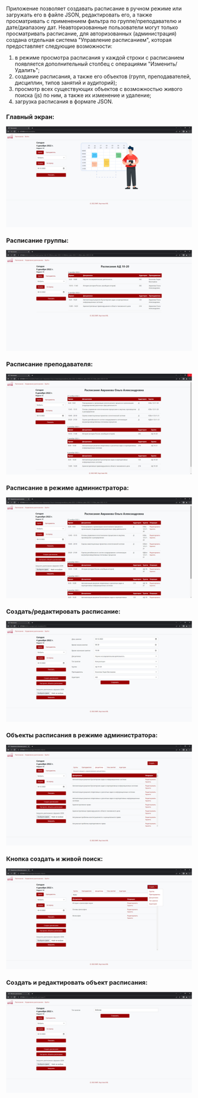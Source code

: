 Приложение позволяет создавать расписание в ручном режиме или загружать его в файле JSON, редактировать его, а также просматривать с применением фильтра по группе/преподавателю и дате/диапазону дат. Неавторизованные пользователи могут только просматривать расписание, для авторизованных (администрация) создана отдельная система "Управление расписанием", которая предоставляет следующие возможности:
1) в режиме просмотра расписания у каждой строки с расписанием появляется дополнительный столбец с операциями "Изменить/Удалить";
2) создание расписания, а также его объектов (групп, преподавателей, дисциплин, типов занятий и аудиторий);
3) просмотр всех существующих объектов с возможностью живого поиска (js) по ним, а также их изменение и удаление;
4) загрузка расписания в формате JSON.
### Главный экран:
![Alt text](https://github.com/khaustova/Timetable-Project/blob/main/screenshots/1%20%D0%B3%D0%BB%D0%B0%D0%B2%D0%BD%D1%8B%D0%B9%20%D1%8D%D0%BA%D1%80%D0%B0%D0%BD.jpg "Главный экран")
### Расписание группы:
![Alt text](https://github.com/khaustova/Timetable-Project/blob/main/screenshots/2%20%D1%80%D0%B0%D1%81%D0%BF%D0%B8%D1%81%D0%B0%D0%BD%D0%B8%D0%B5%20%D0%B3%D1%80%D1%83%D0%BF%D0%BF%D1%8B%2C%20v2.jpg "Расписание группы")
### Расписание преподавателя:
![Alt text](https://github.com/khaustova/Timetable-Project/blob/main/screenshots/3%20%D1%80%D0%B0%D1%81%D0%BF%D0%B8%D1%81%D0%B0%D0%BD%D0%B8%D0%B5%20%D0%BF%D1%80%D0%B5%D0%BF%D0%BE%D0%B4%D0%B0%D0%B2%D0%B0%D1%82%D0%B5%D0%BB%D1%8F%2C%20v2.jpg "Расписание преподавателя")
### Расписание в режиме администратора:
![Alt text](https://github.com/khaustova/Timetable-Project/blob/main/screenshots/4%20%D1%80%D0%B0%D1%81%D0%BF%D0%B8%D1%81%D0%B0%D0%BD%D0%B8%D0%B5%20%D0%BF%D1%80%D0%B5%D0%BF%D0%BE%D0%B4%D0%B0%D0%B2%D0%B0%D1%82%D0%B5%D0%BB%D1%8F%20%D0%B2%20%D1%80%D0%B5%D0%B6%D0%B8%D0%BC%D0%B5%20%D0%B0%D0%B4%D0%BC%D0%B8%D0%BD%D0%B8%D1%81%D1%82%D1%80%D0%B0%D1%82%D0%BE%D1%80%D0%B0%2C%20v2.jpg "Расписание в режиме администратора")
### Создать/редактировать расписание:
![Alt text](https://github.com/khaustova/Timetable-Project/blob/main/screenshots/5%20%D1%81%D0%BE%D0%B7%D0%B4%D0%B0%D1%82%D1%8C%20%D0%B8%20%D1%80%D0%B5%D0%B4%D0%B0%D0%BA%D1%82%D0%B8%D1%80%D0%BE%D0%B2%D0%B0%D1%82%D1%8C%20%D1%80%D0%B0%D1%81%D0%BF%D0%B8%D1%81%D0%B0%D0%BD%D0%B8%D0%B5.jpg "Создать/редактировать расписание")
### Объекты расписания в режиме администратора:
![Alt text](https://github.com/khaustova/Timetable-Project/blob/main/screenshots/6%20%D0%BE%D0%B1%D1%8A%D0%B5%D0%BA%D1%82%D1%8B%20%D1%80%D0%B0%D1%81%D0%BF%D0%B8%D1%81%D0%B0%D0%BD%D0%B8%D1%8F%20%D0%B2%20%D1%80%D0%B5%D0%B6%D0%B8%D0%BC%D0%B5%20%D0%B0%D0%B4%D0%BC%D0%B8%D0%BD%D0%B8%D1%81%D1%82%D1%80%D0%B0%D1%82%D0%BE%D1%80%D0%B0.jpg "Объекты расписания в режиме администратора")
### Кнопка создать и живой поиск:
![Alt text](https://github.com/khaustova/Timetable-Project/blob/main/screenshots/7%20%D0%BA%D0%BD%D0%BE%D0%BF%D0%BA%D0%B0%20%D1%81%D0%BE%D0%B7%D0%B4%D0%B0%D1%82%D1%8C%20%D0%B8%20%D0%B6%D0%B8%D0%B2%D0%BE%D0%B9%20%D0%BF%D0%BE%D0%B8%D1%81%D0%BA.jpg "Кнопка создать и живой поиск")
### Создать и редактировать объект расписания:
![Alt text](https://github.com/khaustova/Timetable-Project/blob/main/screenshots/8%20%D1%81%D0%BE%D0%B7%D0%B4%D0%B0%D1%82%D1%8C%20%D0%B8%20%D1%80%D0%B5%D0%B4%D0%B0%D0%BA%D1%82%D0%B8%D1%80%D0%BE%D0%B2%D0%B0%D1%82%D1%8C%20%D0%BE%D0%B1%D1%8A%D0%B5%D0%BA%D1%82%20%D1%80%D0%B0%D1%81%D0%BF%D0%B8%D1%81%D0%B0%D0%BD%D0%B8%D1%8F.jpg "Создать и редактировать объект расписания")
